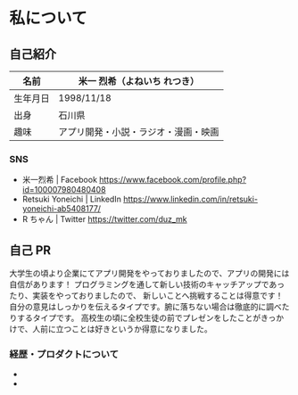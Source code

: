 # 私について

## 自己紹介

| 名前     | 米一 烈希（よねいち れつき）         |
| -------- | ------------------------------------ |
| 生年月日 | 1998/11/18                           |
| 出身     | 石川県                               |
| 趣味     | アプリ開発・小説・ラジオ・漫画・映画 |

### SNS

- 米一烈希 | Facebook https://www.facebook.com/profile.php?id=100007980480408
- Retsuki Yoneichi | LinkedIn https://www.linkedin.com/in/retsuki-yoneichi-ab5408177/
- R ちゃん | Twitter https://twitter.com/duz_mk

## 自己 PR

大学生の頃より企業にてアプリ開発をやっておりましたので、アプリの開発には自信があります！
プログラミングを通して新しい技術のキャッチアップであったり、実装をやっておりましたので、
新しいことへ挑戦することは得意です！自分の意見はしっかりを伝えるタイプです。腑に落ちない場合は徹底的に調べたりするタイプです。
高校生の頃に全校生徒の前でプレゼンをしたことがきっかけで、人前に立つことは好きというか得意になりました。

### 経歴・プロダクトについて

-
-
